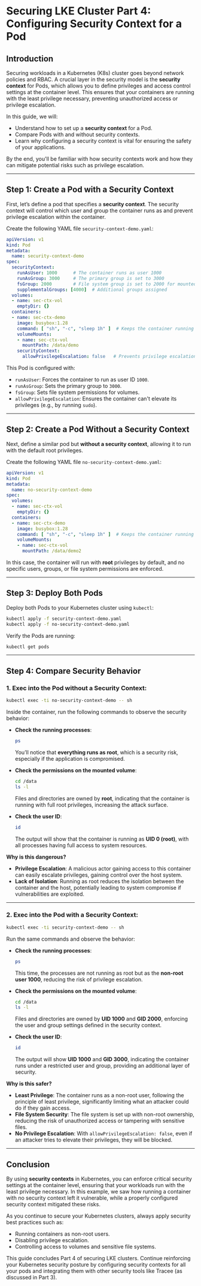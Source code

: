 # Securing LKE Cluster Part 4: Configuring Security Context for a Pod

## Introduction

Securing workloads in a Kubernetes (K8s) cluster goes beyond network policies and RBAC. A crucial layer in the security model is the **security context** for Pods, which allows you to define privileges and access control settings at the container level. This ensures that your containers are running with the least privilege necessary, preventing unauthorized access or privilege escalation.

In this guide, we will:
- Understand how to set up a **security context** for a Pod.
- Compare Pods with and without security contexts.
- Learn why configuring a security context is vital for ensuring the safety of your applications.

By the end, you'll be familiar with how security contexts work and how they can mitigate potential risks such as privilege escalation.

---

## Step 1: Create a Pod with a Security Context

First, let’s define a pod that specifies a **security context**. The security context will control which user and group the container runs as and prevent privilege escalation within the container.

Create the following YAML file `security-context-demo.yaml`:

```yaml
apiVersion: v1
kind: Pod
metadata:
  name: security-context-demo
spec:
  securityContext:
    runAsUser: 1000      # The container runs as user 1000
    runAsGroup: 3000     # The primary group is set to 3000
    fsGroup: 2000        # File system group is set to 2000 for mounted volumes
    supplementalGroups: [4000]  # Additional groups assigned
  volumes:
  - name: sec-ctx-vol
    emptyDir: {}
  containers:
  - name: sec-ctx-demo
    image: busybox:1.28
    command: [ "sh", "-c", "sleep 1h" ]  # Keeps the container running for 1 hour
    volumeMounts:
    - name: sec-ctx-vol
      mountPath: /data/demo
    securityContext:
      allowPrivilegeEscalation: false   # Prevents privilege escalation inside the container
```

This Pod is configured with:
- `runAsUser`: Forces the container to run as user ID `1000`.
- `runAsGroup`: Sets the primary group to `3000`.
- `fsGroup`: Sets file system permissions for volumes.
- `allowPrivilegeEscalation`: Ensures the container can't elevate its privileges (e.g., by running `sudo`).

---

## Step 2: Create a Pod Without a Security Context

Next, define a similar pod but **without a security context**, allowing it to run with the default root privileges.

Create the following YAML file `no-security-context-demo.yaml`:

```yaml
apiVersion: v1
kind: Pod
metadata:
  name: no-security-context-demo
spec:
  volumes:
  - name: sec-ctx-vol
    emptyDir: {}
  containers:
  - name: sec-ctx-demo
    image: busybox:1.28
    command: [ "sh", "-c", "sleep 1h" ]  # Keeps the container running for 1 hour
    volumeMounts:
    - name: sec-ctx-vol
      mountPath: /data/demo2
```

In this case, the container will run with **root** privileges by default, and no specific users, groups, or file system permissions are enforced.

---

## Step 3: Deploy Both Pods

Deploy both Pods to your Kubernetes cluster using `kubectl`:

```bash
kubectl apply -f security-context-demo.yaml
kubectl apply -f no-security-context-demo.yaml
```

Verify the Pods are running:

```bash
kubectl get pods
```

---

## Step 4: Compare Security Behavior

### 1. **Exec into the Pod without a Security Context**:

```bash
kubectl exec -ti no-security-context-demo -- sh
```

Inside the container, run the following commands to observe the security behavior:

- **Check the running processes**:
    ```bash
    ps
    ```
    You’ll notice that **everything runs as root**, which is a security risk, especially if the application is compromised.

- **Check the permissions on the mounted volume**:
    ```bash
    cd /data
    ls -l
    ```
    Files and directories are owned by **root**, indicating that the container is running with full root privileges, increasing the attack surface.

- **Check the user ID**:
    ```bash
    id
    ```
    The output will show that the container is running as **UID 0 (root)**, with all processes having full access to system resources.

**Why is this dangerous?**

- **Privilege Escalation**: A malicious actor gaining access to this container can easily escalate privileges, gaining control over the host system.
- **Lack of Isolation**: Running as root reduces the isolation between the container and the host, potentially leading to system compromise if vulnerabilities are exploited.

---

### 2. **Exec into the Pod with a Security Context**:

```bash
kubectl exec -ti security-context-demo -- sh
```

Run the same commands and observe the behavior:

- **Check the running processes**:
    ```bash
    ps
    ```
    This time, the processes are not running as root but as the **non-root user 1000**, reducing the risk of privilege escalation.

- **Check the permissions on the mounted volume**:
    ```bash
    cd /data
    ls -l
    ```
    Files and directories are owned by **UID 1000** and **GID 2000**, enforcing the user and group settings defined in the security context.

- **Check the user ID**:
    ```bash
    id
    ```
    The output will show **UID 1000** and **GID 3000**, indicating the container runs under a restricted user and group, providing an additional layer of security.

**Why is this safer?**

- **Least Privilege**: The container runs as a non-root user, following the principle of least privilege, significantly limiting what an attacker could do if they gain access.
- **File System Security**: The file system is set up with non-root ownership, reducing the risk of unauthorized access or tampering with sensitive files.
- **No Privilege Escalation**: With `allowPrivilegeEscalation: false`, even if an attacker tries to elevate their privileges, they will be blocked.

---

## Conclusion

By using **security contexts** in Kubernetes, you can enforce critical security settings at the container level, ensuring that your workloads run with the least privilege necessary. In this example, we saw how running a container with no security context left it vulnerable, while a properly configured security context mitigated these risks.

As you continue to secure your Kubernetes clusters, always apply security best practices such as:
- Running containers as non-root users.
- Disabling privilege escalation.
- Controlling access to volumes and sensitive file systems.

This guide concludes Part 4 of securing LKE clusters. Continue reinforcing your Kubernetes security posture by configuring security contexts for all your pods and integrating them with other security tools like Tracee (as discussed in Part 3).
